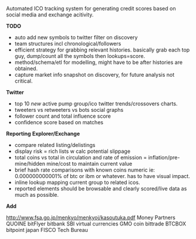 Automated ICO tracking system for generating credit scores based on social media and exchange acitivity.

**TODO**

* auto add new symbols to twitter filter on discovery
* team structures incl chronological/followers
* efficient strategy for grabbing relevant histories. basically grab each top guy, dump/count all the symbols then lookups=score.
* method/schema/etl for modelling, might have to be after histories are obtained. 
* capture market info snapshot on discovery, for future analysis not critical.

**Twitter**
* top 10 *new* active pump group/ico twitter trends/crossovers charts. 
* tweeters vs retweeters vs bots social graphs
* follower count and total influence score
* confidence score based on matches 

**Reporting**
**Explorer/Exchange**
* compare related listing/delistings
* display risk = rich lists w calc potential slippage
* total coins vs total in circulation and rate of emission = inflation/pre-mine/hidden mine/cost to maintain current value
* brief hash rate comparisons with known coins numeric ie: 0.000000000001% of btc or ibm or whatever. has to have visual impact.
* inline lookup mapping current group to related icos.
* reported elements should be browsable and clearly scored/live data as much as possible.

**Add**

http://www.fsa.go.jp/menkyo/menkyoj/kasoutuka.pdf
Money Partners
QUOINE
bitFlyer
bitbank
SBI virtual currencies
GMO coin
bittrade
BTCBOX
bitpoint japan
FISCO
Tech Bureau
